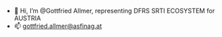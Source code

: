- 👋 Hi, I’m @Gottfried Allmer, representing DFRS SRTI ECOSYSTEM for AUSTRIA
- 📫 gottfried.allmer@asfinag.at

